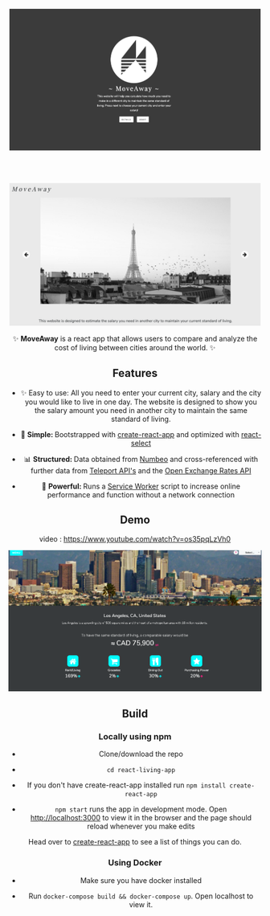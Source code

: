 <div align="center">
  <p> 
<img src="https://github.com/ZeynepSarigul/Move-Away/blob/master/src/entrypage.png" width="500" />
  </p>
  <br> </br>
<p>
<img src="https://github.com/ZeynepSarigul/Move-Away/blob/master/src/paris.png" width="500" />
  </p>

<p>✨ <strong>MoveAway</strong> is a react app that allows users to compare and analyze the cost of living between cities around   the world. ✨</p>




## Features
* ✨ Easy to use: All you need to enter your current city, salary and the city you would like to live in one day. The website is designed to show you the salary amount you need in another city to maintain the same standard of living.

* 🔩 <strong>Simple: </strong>Bootstrapped with [create-react-app](https://github.com/facebookincubator/create-react-app) and optimized with [react-select](https://github.com/JedWatson/react-select)

* 📊 <strong>Structured: </strong> Data obtained from [Numbeo](https://www.numbeo.com/cost-of-living/) and cross-referenced with further data from [Teleport API's](https://developers.teleport.org/api/) and the [Open Exchange Rates API](https://openexchangerates.org/)

* 💪 <strong>Powerful: </strong> Runs a [Service Worker](https://github.com/w3c/ServiceWorker) script to increase online performance and function without a network connection




## Demo

video : https://www.youtube.com/watch?v=os35pqLzVh0

<img src="https://github.com/ZeynepSarigul/Move-Away/blob/master/src/lastpage.png" width="700" />

## Build

### Locally using npm
* Clone/download the repo

* `cd react-living-app`

* If you don't have create-react-app installed run `npm install create-react-app`

* `npm start` runs the app in development mode. Open [http://localhost:3000](http://localhost:3000) to view it in the browser and the page should reload whenever you make edits

<p>
Head over to <a href="https://github.com/facebookincubator/create-react-app">create-react-app</a> to see a list of things you can do.
</p>

### Using Docker

* Make sure you have docker installed

* Run `docker-compose build && docker-compose up`. Open localhost to view it.




